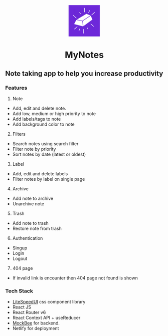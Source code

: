 <div align="center">
<img src="src/assets/logo.png" width="100" height="100" />

# MyNotes

</div>

## Note taking app to help you increase productivity

### Features

1. Note

- Add, edit and delete note.
- Add low, medium or high priority to note
- Add labels/tags to note
- Add background color to note

2. Filters

- Search notes using search filter
- Filter note by priority
- Sort notes by date (latest or oldest)

3. Label

- Add, edit and delete labels
- Filter notes by label on single page

4. Archive

- Add note to archive
- Unarchive note

5. Trash

- Add note to trash
- Restore note from trash

6. Authentication

- Singup
- Login
- Logout

7. 404 page

- If invalid link is encounter then 404 page not found is shown

### Tech Stack

- <a href="https://github.com/Pratik1005/component-library" target="_blank">LiteSpeedUI</a> css component library
- React JS
- React Router v6
- React Context API + useReducer
- <a href="https://mockbee.netlify.app/" target="_blank">MockBee</a> for backend.
- Netlify for deployment
